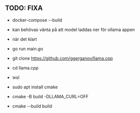 ## TODO: FIXA

- docker-compose --build
- kan behövas vänta på att model laddas ner för ollama appen

- när det klart
- go run main.go

- git clone https://github.com/ggerganov/llama.cpp
- cd llama.cpp
- wsl
- sudo apt install cmake
- cmake -B build -DLLAMA_CURL=OFF
- cmake --build build

